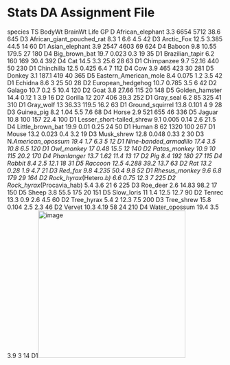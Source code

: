 # Stats DA Assignment File

species	TS	BodyWt	BrainWt	Life	GP	D
African_elephant	3.3	6654	5712	38.6	645	D3
African_giant_pouched_rat	8.3	1	6.6	4.5	42	D3
Arctic_Fox	12.5	3.385	44.5	14	60	D1
Asian_elephant	3.9	2547	4603	69	624	D4
Baboon	9.8	10.55	179.5	27	180	D4
Big_brown_bat	19.7	0.023	0.3	19	35	D1
Brazilian_tapir	6.2	160	169	30.4	392	D4
Cat	14.5	3.3	25.6	28	63	D1
Chimpanzee	9.7	52.16	440	50	230	D1
Chinchilla	12.5	0.425	6.4	7	112	D4
Cow	3.9	465	423	30	281	D5
Donkey	3.1	187.1	419	40	365	D5
Eastern_American_mole	8.4	0.075	1.2	3.5	42	D1
Echidna	8.6	3	25	50	28	D2
European_hedgehog	10.7	0.785	3.5	6	42	D2
Galago	10.7	0.2	5	10.4	120	D2
Goat	3.8	27.66	115	20	148	D5
Golden_hamster	14.4	0.12	1	3.9	16	D2
Gorilla	12	207	406	39.3	252	D1
Gray_seal	6.2	85	325	41	310	D1
Gray_wolf	13	36.33	119.5	16.2	63	D1
Ground_squirrel	13.8	0.101	4	9	28	D3
Guinea_pig	8.2	1.04	5.5	7.6	68	D4
Horse	2.9	521	655	46	336	D5
Jaguar	10.8	100	157	22.4	100	D1
Lesser_short-tailed_shrew	9.1	0.005	0.14	2.6	21.5	D4
Little_brown_bat	19.9	0.01	0.25	24	50	D1
Human	8	62	1320	100	267	D1
Mouse	13.2	0.023	0.4	3.2	19	D3
Musk_shrew	12.8	0.048	0.33	2	30	D3
N._American_opossum	19.4	1.7	6.3	5	12	D1
Nine-banded_armadillo	17.4	3.5	10.8	6.5	120	D1
Owl_monkey	17	0.48	15.5	12	140	D2
Patas_monkey	10.9	10	115	20.2	170	D4
Phanlanger	13.7	1.62	11.4	13	17	D2
Pig	8.4	192	180	27	115	D4
Rabbit	8.4	2.5	12.1	18	31	D5
Raccoon	12.5	4.288	39.2	13.7	63	D2
Rat	13.2	0.28	1.9	4.7	21	D3
Red_fox	9.8	4.235	50.4	9.8	52	D1
Rhesus_monkey	9.6	6.8	179	29	164	D2
Rock_hyrax_(Hetero._b)	6.6	0.75	12.3	7	225	D2
Rock_hyrax_(Procavia_hab)	5.4	3.6	21	6	225	D3
Roe_deer	2.6	14.83	98.2	17	150	D5
Sheep	3.8	55.5	175	20	151	D5
Slow_loris	11	1.4	12.5	12.7	90	D2
Tenrec	13.3	0.9	2.6	4.5	60	D2
Tree_hyrax	5.4	2	12.3	7.5	200	D3
Tree_shrew	15.8	0.104	2.5	2.3	46	D2
Vervet	10.3	4.19	58	24	210	D4
Water_opossum	19.4	3.5	3.9	3	14	D1<img width="343" alt="image" src="https://github.com/glawb45/testing/assets/143954582/ca6ddc23-e7ef-4702-9deb-18f779b3c427">
